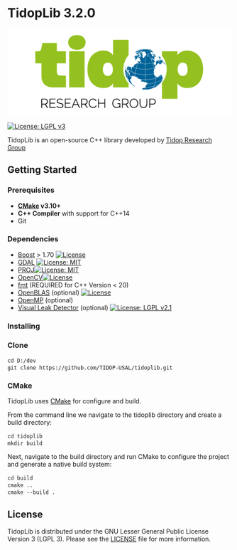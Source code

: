# TidopLib 3.2.0

<p align="center">
<img src="tidop_logo.png" />
</p>

[![License: LGPL v3](https://img.shields.io/badge/License-LGPL_v3-blue.svg)](https://www.gnu.org/licenses/lgpl-3.0)

TidopLib is an open-source C++ library developed by [Tidop Research Group](http://tidop.usal.es)

## Getting Started

### Prerequisites


* **[CMake](https://cmake.org/) v3.10+**
* **C++ Compiler** with support for C++14
* Git

### Dependencies

- [Boost](https://www.boost.org) > 1.70 [![License](https://img.shields.io/badge/License-Boost_1.0-lightblue.svg)](https://www.boost.org/LICENSE_1_0.txt)
- [GDAL](https://gdal.org) [![License: MIT](https://img.shields.io/badge/License-MIT-yellow.svg)](https://opensource.org/licenses/MIT)
- [PROJ](https://proj.org/en/9.4/index.html)[![License: MIT](https://img.shields.io/badge/License-MIT-yellow.svg)](https://opensource.org/licenses/MIT)
- [OpenCV](https://opencv.org)[![License](https://img.shields.io/badge/License-Apache_2.0-blue.svg)](https://opensource.org/licenses/Apache-2.0)
- [fmt](https://fmt.dev/latest/index.html) (REQUIRED for C++ Version < 20)
- [OpenBLAS](https://www.openblas.net) (optional) [![License](https://img.shields.io/badge/License-BSD_3--Clause-blue.svg)](https://opensource.org/licenses/BSD-3-Clause)
- [OpenMP](https://www.openmp.org) (optional)
- [Visual Leak Detector](https://marketplace.visualstudio.com/items?itemName=ArkadyShapkin.VisualLeakDetectorforVisualC) (optional) [![License: LGPL v2.1](https://img.shields.io/badge/License-LGPL_v2.1-blue.svg)](https://www.gnu.org/licenses/lgpl-2.1)

### Installing

### Clone 

```
cd D:/dev
git clone https://github.com/TIDOP-USAL/tidoplib.git
```

### CMake 

TidopLib uses [CMake](https://cmake.org) for configure and build.

From the command line we navigate to the tidoplib directory and create a build directory:

```
cd tidoplib
mkdir build
```

Next, navigate to the build directory and run CMake to configure the project and generate a native build system:

```
cd build
cmake ..
cmake --build .
```

## License

TidopLib is distributed under the GNU Lesser General Public License Version 3 (LGPL 3). Please see the [LICENSE](LICENSE) file for more information.
